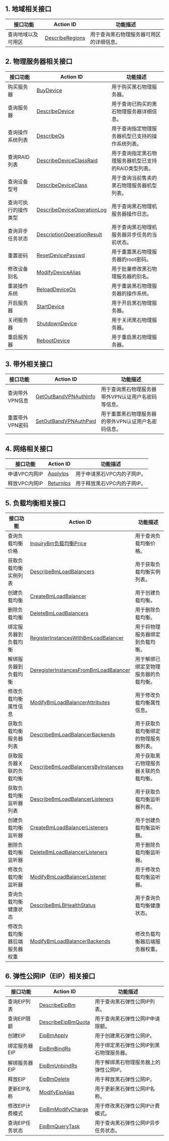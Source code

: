 
## 1. 地域相关接口
| 接口功能 | Action ID | 功能描述 |
|---------|---------|---------|
| 查询地域以及可用区 | [DescribeRegions]() | 用于查询黑石物理服务器可用区的详细信息。 |

## 2. 物理服务器相关接口
| 接口功能 | Action ID | 功能描述 |
|---------|---------|---------|
| 购买服务器 | [BuyDevice]() |  用于购买黑石物理服务器。 |
| 查询服务器 | [DescribeDevice]() | 用于查询已购买的黑石物理服务器详细信息。 |
| 查询操作系统列表 | [DescribeOs]() | 用于查询指定物理服务器机型已支持的操作系统列表。 |
| 查询RAID列表 | [DescribeDeviceClassRaid]() | 用于查询指定黑石物理服务器机型已支持的RAID类型列表。 |
| 查询设备型号 | [DescribeDeviceClass]() | 用于查询当前售卖的黑石物理服务器机型列表。 |
| 查询可执行的操作类型 | [DescribeDeviceOperationLog]() | 用于查询黑石物理机服务器操作日志。 |
| 查询异步任务状态 | [DescriptionOperationResult]() | 用于查询黑石物理机服务器异步任务的当前状态。 |
| 重置密码 | [ResetDevicePasswd]() | 用于重置黑石物理服务器的root密码。 |
| 修改设备别名 | [ModifyDeviceAlias]() | 用于批量修改黑石物理服务器的别名。 |
| 重装操作系统 | [ReloadDeviceOs]() | 用于重装黑石物理服务器的操作系统。 |
| 开启服务器 | [StartDevice]() | 用于开启黑石物理服务器。 |
| 关闭服务器 | [ShutdownDevice]() | 用于关闭黑石物理服务器。 |
| 重启服务器 | [RebootDevice]() | 用于重启黑石物理服务器。 |

## 3. 带外相关接口
| 接口功能 | Action ID | 功能描述 |
|---------|---------|---------|
| 查询带外VPN信息 | [GetOutBandVPNAuthInfo]() |  用于查询黑石物理服务器带外VPN认证用户名密码等信息。 |
| 重置带外VPN密码 | [SetOutBandVPNAuthPwd]() | 用于重置黑石物理服务器的带外VPN认证用户名密码信息。 |

## 4. 网络相关接口
| 接口功能 | Action ID | 功能描述 |
|---------|---------|---------|
| 申请VPC内网IP | [ApplyIps]() | 用于申请黑石VPC内的子网IP。 |
| 释放VPC内网IP | [ReturnIps]() | 用于释放黑石VPC内的子网IP。 |

## 5. 负载均衡相关接口
| 接口功能 | Action ID | 功能描述 |
|---------|---------|---------|
| 查询负载均衡价格 | [InquiryBm负载均衡Price]() | 用于查询负载均衡价格。 |
| 获取负载均衡实例列表 | [DescribeBmLoadBalancers]() | 用于获取负载均衡实例列表。 |
| 创建负载均衡 | [CreateBmLoadBalancer]() | 用于创建负载均衡。 |
| 删除负载均衡 | [DeleteBmLoadBalancers]() | 用于删除负载均衡。 |
| 绑定服务器到负载均衡 | [RegisterInstancesWithBmLoadBalancer]() | 用于将物理服务器绑定到负载均衡。 |
| 解绑服务器到负载均衡 | [DeregisterInstancesFromBmLoadBalancer]() | 用于解绑已绑定至物理服务器的负载均衡。 |
| 修改负载均衡属性信息 | [ModifyBmLoadBalancerAttributes]() | 用于修改负载均衡属性信息。 |
| 获取负载均衡服务器列表 | [DescribeBmLoadBalancerBackends]() | 用于获取负载均衡绑定的物理服务器列表。 |
| 获取服务器关联的负载均衡 | [DescribeBmLoadBalancersByInstances]() | 用于获取黑石物理服务器关联的负载均衡。 |
| 获取负载均衡监听器列表 | [DescribeBmLoadBalancerListeners]() | 用于获取负载均衡监听器列表。 | 
| 创建负载均衡监听器 | [CreateBmLoadBalancerListeners]() | 用于创建负载均衡监听器。 |
| 删除负载均衡监听器 | [DeleteBmLoadBalancerListeners]() | 用于删除负载均衡监听器。 |
| 修改负载均衡监听器 | [ModifyBmLoadBalancerListener]() | 用于修改负载均衡监听器。 |
| 查询负载均衡健康状态 | [DescribeBmLBHealthStatus]() | 用于查询负载均衡健康状态。 |
| 修改负载均衡器后端服务器权重 | [ModifyBmLoadBalancerBackends]() | 修改负载均衡器后端服务器权重。 |


## 6. 弹性公网IP（EIP）相关接口
| 接口功能 | Action ID | 功能描述
|---------|---------|---------|
| 查询EIP列表 | [DescribeEipBm]() | 用于查询黑石弹性公网IP列表。
| 查询EIP限额 | [DescribeEipBmQuota]() | 用于查询黑石弹性公网IP申请限额。
| 创建EIP | [EipBmApply]() | 用于创建黑石弹性公网IP。
| 绑定服务器EIP | [EipBmBindRs]() | 用于绑定黑石弹性公网IP到黑石物理服务器。
| 解绑服务器EIP | [EipBmUnbindRs]() | 用于解绑黑石物理服务器上的弹性公网IP。
| 释放EIP | [EipBmDelete]() | 用于释放黑石弹性公网IP。
| 更新EIP名称 | [ModifyEipAlias]() | 用于更新黑石弹性公网IP名称。
| 修改EIP计费模式 | [EipBmModifyCharge]() | 用于修改黑石弹性公网IP计费模式。
| 查询EIP任务状态 | [EipBmQueryTask]() | 用于查询黑石弹性公网IP异步任务状态。

